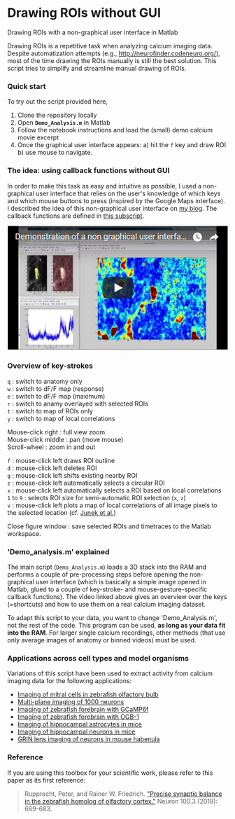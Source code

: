 # Drawing ROIs without GUI
Drawing ROIs with a non-graphical user interface in Matlab

Drawing ROIs is a repetitive task when analyzing calcium imaging data. Despite automatization attempts (e.g., http://neurofinder.codeneuro.org/), most of the time drawing the ROIs manually is still the best solution. This script tries to simplify and streamline manual drawing of ROIs.

### Quick start

To try out the script provided here,

1. Clone the repository locally
2. Open **`Demo_Analysis.m`** in Matlab
3. Follow the notebook instructions and load the (small) demo calcium movie excerpt
4. Once the graphical user interface appears: a) hit the `f` key and draw ROI b) use mouse to navigate.

### The idea: using callback functions without GUI

In order to make this task as easy and intuitive as possible, I used a non-graphical user interface that relies on the user's knowledge of which keys and which mouse buttons to press (inspired by the Google Maps interface). I described the idea of this non-graphical user interface on [my blog](https://ptrrupprecht.wordpress.com/2015/06/24/a-simple-non-graphical-user-interface-in-matlab-keyboard-callback-functions/). The callback functions are defined in [this subscript](https://github.com/PTRRupprecht/Drawing-ROIs-without-GUI/blob/master/non-GUI%20ROI%20analysis/switchImage.m).

[![Drawing ROIs with a non-graphical user interface](nonGIU_ROI_drawing.png)](https://youtu.be/rGTTGCEGvYQ "Drawing ROIs with a non-graphical user interface")

### Overview of key-strokes

`q` : switch to anatomy only\
`w` : switch to dF/F map (response)\
`e` : switch to dF/F map (maximum)\
`r` : switch to anamy overlayed with selected ROIs\
`t` : switch to map of ROIs only\
`y` : switch to map of local correlations

Mouse-click right : full view zoom\
Mouse-click middle : pan (move mouse)\
Scroll-wheel : zoom in and out

`f` : mouse-click left draws ROI outline\
`d` : mouse-click left deletes ROI\
`g` : mouse-click left shifts existing nearby ROI\
`z` : mouse-click left automatically selects a circular ROI\
`x` : mouse-click left automatically selects a ROI based on local correlations\
`1` to `9` : selects ROI size for semi-automatic ROI selection (`x`, `z`)\
`v` : mouse-click left plots a map of local correlations of all image pixels to the selected location (cf. [Junek et al.](https://www.ncbi.nlm.nih.gov/pmc/articles/PMC2711456/))

Close figure window : save selected ROIs and timetraces to the Matlab workspace.


### 'Demo_analysis.m' explained

The main script (`Demo_Analysis.m`) loads a 3D stack into the RAM and performs a couple of pre-processing steps before opening the non-graphical user interface (which is basically a simple image opened in Matlab, glued to a couple of key-stroke- and mouse-gesture-specific callback functions). The video linked above gives an overview over the keys (=shortcuts) and how to use them on a real calcium imaging dataset.

To adapt this script to your data, you want to change 'Demo_Analysis.m', not the rest of the code. This program can be used, **as long as your data fit into the RAM**. For larger single calcium recordings, other methods (that use only average images of anatomy or binned videos) must be used.

### Applications across cell types and model organisms

Variations of this script have been used to extract activity from calcium imaging data for the following applications: 

- [Imaging of mitral cells in zebrafish olfactory bulb]( http://dx.doi.org/10.1016/j.cub.2017.11.007)
- [Multi-plane imaging of 1000 neurons](https://www.osapublishing.org/boe/abstract.cfm?uri=boe-7-5-1656)
- [Imaging of zebrafish forebrain with GCaMP6f](https://doi.org/10.1016/j.neuron.2018.09.013)
- [Imaging of zebrafish forebrain with OGB-1](https://www.nature.com/articles/s41593-021-00895-5)
- [Imaging of hippocampal astrocytes in mice](https://www.biorxiv.org/content/10.1101/2022.08.16.504030v2)
- [Imaging of hippocampal neurons in mice](https://www.biorxiv.org/content/10.1101/2022.08.16.504030v2)
- [GRIN lens imaging of neurons in mouse habenula](https://www.biorxiv.org/content/10.1101/2023.01.04.522571v1)

### Reference

If you are using this toolbox for your scientific work, please refer to this paper as its first reference:

> Rupprecht, Peter, and Rainer W. Friedrich. ["Precise synaptic balance in the zebrafish homolog of olfactory cortex."](https://doi.org/10.1016/j.neuron.2018.09.013) Neuron 100.3 (2018): 669-683. 
